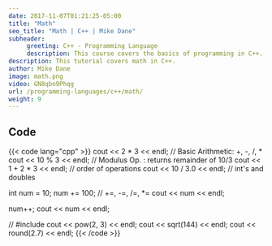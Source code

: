 ```yaml
---
date: 2017-11-07T01:21:25-05:00
title: "Math"
seo_title: "Math | C++ | Mike Dane"
subheader:
     greeting: C++ - Programming Language
     description: This course covers the basics of programming in C++. Work your way through the videos and we'll teach you everything you need to know to start your programming journey!
description: This tutorial covers math in C++.
author: Mike Dane
image: math.png
video: GN8qbn9Phqg
url: /programming-languages/c++/math/
weight: 9
---
```


## Code

{{< code lang="cpp" >}}
cout << 2 * 3 << endl;         // Basic Arithmetic: +, -, /, *
cout << 10 % 3 << endl;        // Modulus Op. : returns remainder of 10/3
cout << 1 + 2 * 3 << endl;     // order of operations
cout << 10 / 3.0 << endl;      // int's and doubles


int num = 10;
num += 100; // +=, -=, /=, *=
cout << num << endl;

num++;
cout << num << endl;

// #include <cmath>
cout << pow(2, 3) << endl;
cout << sqrt(144) << endl;
cout << round(2.7) << endl;
{{< /code >}}
